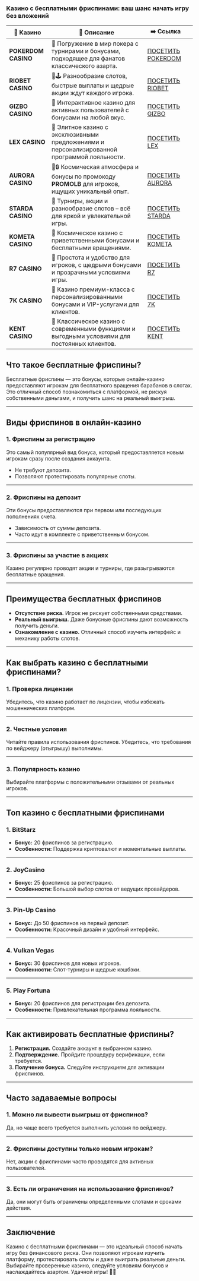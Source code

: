 ### Казино с бесплатными фриспинами: ваш шанс начать игру без вложений
| 🎰 Казино           | 📜 Описание                                                                                       | ➡️ Ссылка                                                                                          |   |
| ------------------- | ------------------------------------------------------------------------------------------------- | -------------------------------------------------------------------------------------------------- | - |
| **POKERDOM CASINO** | 🎲 Погружение в мир покера с турнирами и бонусами, подходящее для фанатов классического азарта.   | [ПОСЕТИТЬ POKERDOM](https://brandplay.link/FwVc4f)                                                 |   |
| **RIOBET CASINO**   | 🌟🕹️ Разнообразие слотов, быстрые выплаты и щедрые акции ждут каждого игрока.                    | [ПОСЕТИТЬ RIOBET](https://brandplay.link/TnjsxFvH)                                                 |   |
| **GIZBO CASINO**    | 🚀 Интерактивное казино для активных пользователей с бонусами на любой вкус.                      | [ПОСЕТИТЬ GIZBO](https://brandplay.link/rvzLrVLp)                                                  |   |
| **LEX CASINO**      | 🎰 Элитное казино с эксклюзивными предложениями и персонализированной программой лояльности.      | [ПОСЕТИТЬ LEX](https://brandplay.link/VMqNXPFs)                                                    |   |
| **AURORA CASINO**   | 🌌🔒 Космическая атмосфера и бонусы по промокоду **PROMOLB** для игроков, ищущих уникальный опыт. | [ПОСЕТИТЬ AURORA](https://10trafic-stat2.com/click/668546556bcc6313411604bc/6766/13031/subaccount) |   |
| **STARDA CASINO**   | 🌠 Турниры, акции и разнообразие слотов – всё для яркой и увлекательной игры.                     | [ПОСЕТИТЬ STARDA](https://brandplay.link/HDcDrxLk)                                                 |   |
| **KOMETA CASINO**   | 💫 Космическое казино с приветственными бонусами и бесплатными вращениями.                        | [ПОСЕТИТЬ KOMETA](https://brandplay.link/jHzFFYGv)                                                 |   |
| **R7 CASINO**       | 🎯 Простота и удобство для игроков, с щедрыми бонусами и прозрачными условиями игры.              | [ПОСЕТИТЬ R7](https://brandplay.link/dByFXP7h)                                                     |   |
| **7K CASINO**       | 💎 Казино премиум-класса с персонализированными бонусами и VIP-услугами для клиентов.             | [ПОСЕТИТЬ 7K](https://brandplay.link/dd46bNgD)                                                     |   |
| **KENT CASINO**     | 🎲 Классическое казино с современными функциями и выгодными условиями для постоянных клиентов.    | [ПОСЕТИТЬ KENT](https://brandplay.link/XRH1g6Vb)                                                   |   |

## Что такое бесплатные фриспины?

Бесплатные фриспины — это бонусы, которые онлайн-казино предоставляют игрокам для бесплатного вращения барабанов в слотах. Это отличный способ познакомиться с платформой, не рискуя собственными деньгами, и получить шанс на реальный выигрыш.

***

## Виды фриспинов в онлайн-казино

### 1. **Фриспины за регистрацию**

Это самый популярный вид бонуса, который предоставляется новым игрокам сразу после создания аккаунта.

* Не требуют депозита.
* Позволяют протестировать популярные слоты.

***

### 2. **Фриспины на депозит**

Эти бонусы предоставляются при первом или последующих пополнениях счета.

* Зависимость от суммы депозита.
* Часто идут в комплекте с приветственным бонусом.

***

### 3. **Фриспины за участие в акциях**

Казино регулярно проводят акции и турниры, где разыгрываются бесплатные вращения.

***

## Преимущества бесплатных фриспинов

* **Отсутствие риска.** Игрок не рискует собственными средствами.
* **Реальный выигрыш.** Даже бонусные фриспины дают возможность получить деньги.
* **Ознакомление с казино.** Отличный способ изучить интерфейс и механику работы слотов.

***

## Как выбрать казино с бесплатными фриспинами?

### 1. **Проверка лицензии**

Убедитесь, что казино работает по лицензии, чтобы избежать мошеннических платформ.

***

### 2. **Честные условия**

Читайте правила использования фриспинов. Убедитесь, что требования по вейджеру (отыгрышу) выполнимы.

***

### 3. **Популярность казино**

Выбирайте платформы с положительными отзывами от реальных игроков.

***

## Топ казино с бесплатными фриспинами

### 1. **BitStarz**

* **Бонус:** 20 фриспинов за регистрацию.
* **Особенности:** Поддержка криптовалют и моментальные выплаты.

***

### 2. **JoyCasino**

* **Бонус:** 25 фриспинов за регистрацию.
* **Особенности:** Большой выбор слотов от ведущих провайдеров.

***

### 3. **Pin-Up Casino**

* **Бонус:** До 50 фриспинов на первый депозит.
* **Особенности:** Красочный дизайн и удобный интерфейс.

***

### 4. **Vulkan Vegas**

* **Бонус:** 30 фриспинов для новых игроков.
* **Особенности:** Слот-турниры и щедрые кэшбэки.

***

### 5. **Play Fortuna**

* **Бонус:** 20 фриспинов для регистрации без депозита.
* **Особенности:** Привлекательная программа лояльности.

***

## Как активировать бесплатные фриспины?

1. **Регистрация.** Создайте аккаунт в выбранном казино.
2. **Подтверждение.** Пройдите процедуру верификации, если требуется.
3. **Получение бонуса.** Следуйте инструкциям для активации фриспинов.

***

## Часто задаваемые вопросы

### 1. **Можно ли вывести выигрыш от фриспинов?**

Да, но чаще всего требуется выполнить условия по вейджеру.

***

### 2. **Фриспины доступны только новым игрокам?**

Нет, акции с фриспинами часто проводятся для активных пользователей.

***

### 3. **Есть ли ограничения на использование фриспинов?**

Да, они могут быть ограничены определенными слотами и сроками действия.

***

## Заключение

Казино с бесплатными фриспинами — это идеальный способ начать игру без финансового риска. Они позволяют игрокам изучить платформу, протестировать слоты и даже выиграть реальные деньги. Выбирайте проверенные казино, следуйте условиям бонусов и наслаждайтесь азартом. Удачной игры! 🎰💸
